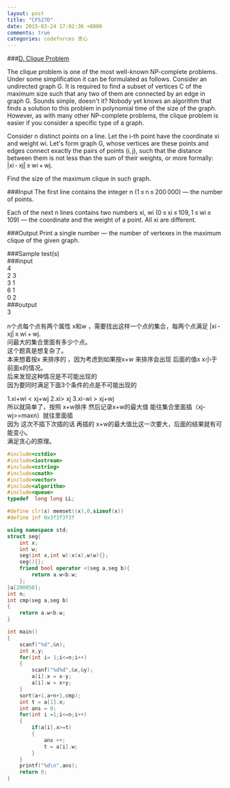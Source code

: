 ```yaml
---
layout: post
title: "CF527D"
date: 2015-03-24 17:02:36 +0800
comments: true
categories: codeforces 贪心
---
```


###[D. Clique Problem](http://codeforces.com/contest/527/problem/D)
<!--more-->

The clique problem is one of the most well-known NP-complete problems. Under some simplification it can be formulated as follows. Consider an undirected graph G. It is required to find a subset of vertices C of the maximum size such that any two of them are connected by an edge in graph G. Sounds simple, doesn't it? Nobody yet knows an algorithm that finds a solution to this problem in polynomial time of the size of the graph. However, as with many other NP-complete problems, the clique problem is easier if you consider a specific type of a graph.

Consider n distinct points on a line. Let the i-th point have the coordinate xi and weight wi. Let's form graph G, whose vertices are these points and edges connect exactly the pairs of points (i, j), such that the distance between them is not less than the sum of their weights, or more formally: |xi - xj| ≥ wi + wj.

Find the size of the maximum clique in such graph.

###Input
The first line contains the integer n (1 ≤ n ≤ 200 000) — the number of points.

Each of the next n lines contains two numbers xi, wi (0 ≤ xi ≤ 109, 1 ≤ wi ≤ 109) — the coordinate and the weight of a point. All xi are different.

###Output
Print a single number — the number of vertexes in the maximum clique of the given graph.

###Sample test(s)  
###input  
4  
2 3  
3 1  
6 1  
0 2   
###output  
3


n个点每个点有两个属性 x和w ，需要找出这样一个点的集合，每两个点满足 |xi - xj| ≥ wi + wj.  
问最大的集合里面有多少个点。  
这个题真是想复杂了。  
本来想着按x 来排序的 ，因为考虑到如果按x+w 来排序会出现 后面的值x x小于前面x的情况。  
后来发现这种情况是不可能出现的  
因为要同时满足下面3个条件的点是不可能出现的

1.xi+wi < xj+wj 
2.xi> xj
3.xi-wi > xj+wj  
所以就简单了，按照 x+w排序 然后记录x+w的最大值 能往集合里面插（xj-wj>=maxn）就往里面插  
因为 这次不插下次插的话 再插的 x+w的最大值比这一次要大，后面的结果就有可能变小。  
满足贪心的原理。

```cpp
#include<cstdio>
#include<iostream>
#include<cstring>
#include<cmath>
#include<vector>
#include<algorithm>
#include<queue>
typedef  long long LL;

#define clr(x) memset((x),0,sizeof(x))
#define inf 0x3f3f3f3f

using namespace std;
struct seg{
    int x;
    int w;
    seg(int x,int w):x(x),w(w){};
    seg(){};
    friend bool operator <(seg a,seg b){
        return a.w<b.w;
    };
}a[200050];
int n;
int cmp(seg a,seg b)
{
    return a.w<b.w;
}

int main()
{
    scanf("%d",&n);
    int x,y;
    for(int i= 1;i<=n;i++)
    {
        scanf("%d%d",&x,&y);
        a[i].x = x-y;
        a[i].w = x+y;
    }
    sort(a+1,a+n+1,cmp);
    int t = a[1].x;
    int ans = 0;
    for(int i =1;i<=n;i++)
    {
        if(a[i].x>=t)
        {
            ans ++;
            t = a[i].w;
        }
    }
    printf("%d\n",ans);
    return 0;
}


```


